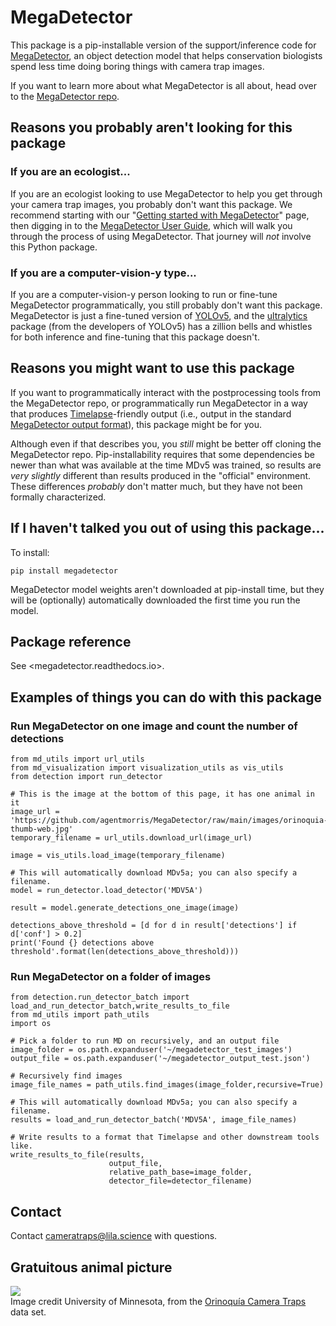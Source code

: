 # MegaDetector

This package is a pip-installable version of the support/inference code for [MegaDetector](https://github.com/agentmorris/MegaDetector), an object detection model that helps conservation biologists spend less time doing boring things with camera trap images.

If you want to learn more about what MegaDetector is all about, head over to the [MegaDetector repo](https://github.com/agentmorris/MegaDetector).


## Reasons you probably aren't looking for this package

### If you are an ecologist...

If you are an ecologist looking to use MegaDetector to help you get through your camera trap images, you probably don't want this package.  We recommend starting with our "[Getting started with MegaDetector](https://github.com/agentmorris/MegaDetector/blob/main/getting-started.md)" page, then digging in to the [MegaDetector User Guide](https://github.com/agentmorris/MegaDetector/blob/main/megadetector.md), which will walk you through the process of using MegaDetector.  That journey will <i>not</i> involve this Python package.

### If you are a computer-vision-y type...

If you are a computer-vision-y person looking to run or fine-tune MegaDetector programmatically, you still probably don't want this package.  MegaDetector is just a fine-tuned version of [YOLOv5](https://github.com/ultralytics/yolov5), and the [ultralytics](https://github.com/ultralytics/ultralytics/) package (from the developers of YOLOv5) has a zillion bells and whistles for both inference and fine-tuning that this package doesn't.

## Reasons you might want to use this package

If you want to programmatically interact with the postprocessing tools from the MegaDetector repo, or programmatically run MegaDetector in a way that produces [Timelapse](https://saul.cpsc.ucalgary.ca/timelapse)-friendly output (i.e., output in the standard [MegaDetector output format](https://github.com/agentmorris/MegaDetector/tree/main/api/batch_processing#megadetector-batch-output-format)), this package might be for you.

Although even if that describes you, you <i>still</i> might be better off cloning the MegaDetector repo.  Pip-installability requires that some dependencies be newer than what was available at the time MDv5 was trained, so results are <i>very slightly</i> different than results produced in the "official" environment.  These differences <i>probably</i> don't matter much, but they have not been formally characterized.

## If I haven't talked you out of using this package...

To install:

`pip install megadetector`

MegaDetector model weights aren't downloaded at pip-install time, but they will be (optionally) automatically downloaded the first time you run the model.

## Package reference

See <megadetector.readthedocs.io>.


## Examples of things you can do with this package

### Run MegaDetector on one image and count the number of detections

```
from md_utils import url_utils
from md_visualization import visualization_utils as vis_utils
from detection import run_detector

# This is the image at the bottom of this page, it has one animal in it
image_url = 'https://github.com/agentmorris/MegaDetector/raw/main/images/orinoquia-thumb-web.jpg'
temporary_filename = url_utils.download_url(image_url)

image = vis_utils.load_image(temporary_filename)

# This will automatically download MDv5a; you can also specify a filename.
model = run_detector.load_detector('MDV5A')

result = model.generate_detections_one_image(image)

detections_above_threshold = [d for d in result['detections'] if d['conf'] > 0.2]
print('Found {} detections above threshold'.format(len(detections_above_threshold)))
```

### Run MegaDetector on a folder of images

```
from detection.run_detector_batch import load_and_run_detector_batch,write_results_to_file
from md_utils import path_utils
import os

# Pick a folder to run MD on recursively, and an output file
image_folder = os.path.expanduser('~/megadetector_test_images')
output_file = os.path.expanduser('~/megadetector_output_test.json')

# Recursively find images
image_file_names = path_utils.find_images(image_folder,recursive=True)

# This will automatically download MDv5a; you can also specify a filename.
results = load_and_run_detector_batch('MDV5A', image_file_names)

# Write results to a format that Timelapse and other downstream tools like.
write_results_to_file(results,
                      output_file,
                      relative_path_base=image_folder,
                      detector_file=detector_filename)
```

## Contact

Contact <a href="cameratraps@lila.science">cameratraps@lila.science</a> with questions.

## Gratuitous animal picture

<img src="https://github.com/agentmorris/MegaDetector/raw/main/images/orinoquia-thumb-web_detections.jpg"><br/>Image credit University of Minnesota, from the [Orinoquía Camera Traps](http://lila.science/datasets/orinoquia-camera-traps/) data set.
